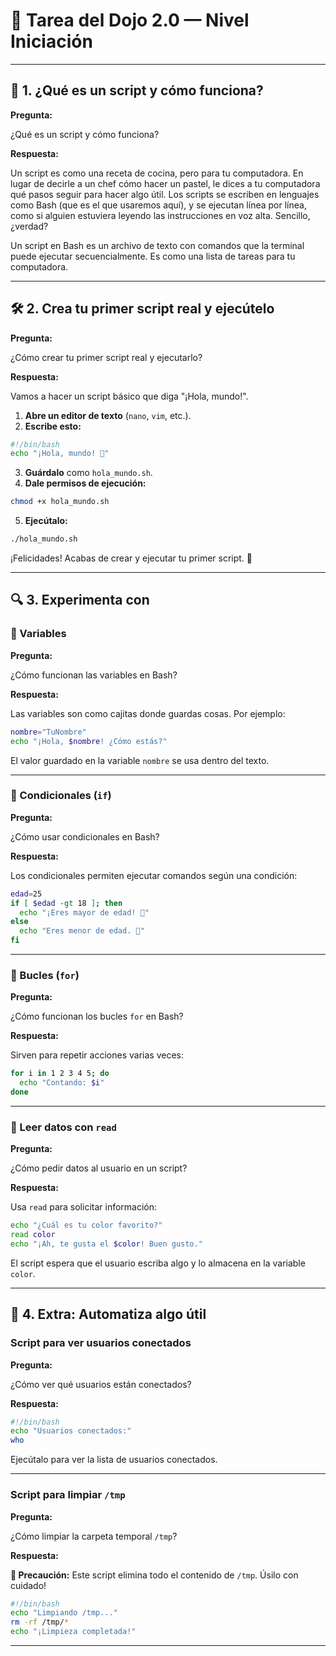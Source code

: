 # 🌟 Tarea del Dojo 2.0 — Nivel Iniciación

---

## 🌻 1. ¿Qué es un script y cómo funciona?

**Pregunta:**

¿Qué es un script y cómo funciona?

**Respuesta:**

Un script es como una receta de cocina, pero para tu computadora. En lugar de decirle a un chef cómo hacer un pastel, le dices a tu computadora qué pasos seguir para hacer algo útil. Los scripts se escriben en lenguajes como Bash (que es el que usaremos aquí), y se ejecutan línea por línea, como si alguien estuviera leyendo las instrucciones en voz alta. Sencillo, ¿verdad?

Un script en Bash es un archivo de texto con comandos que la terminal puede ejecutar secuencialmente. Es como una lista de tareas para tu computadora.

---

## 🛠️ 2. Crea tu primer script real y ejecútelo

**Pregunta:**

¿Cómo crear tu primer script real y ejecutarlo?

**Respuesta:**

Vamos a hacer un script básico que diga "¡Hola, mundo!".

1. **Abre un editor de texto** (`nano`, `vim`, etc.).
2. **Escribe esto:**

```bash
#!/bin/bash
echo "¡Hola, mundo! 🚀"
```

3. **Guárdalo** como `hola_mundo.sh`.
4. **Dale permisos de ejecución:**

```bash
chmod +x hola_mundo.sh
```

5. **Ejecútalo:**

```bash
./hola_mundo.sh
```

¡Felicidades! Acabas de crear y ejecutar tu primer script. 🎉

---

## 🔍 3. Experimenta con

### 💚 Variables

**Pregunta:**

¿Cómo funcionan las variables en Bash?

**Respuesta:**

Las variables son como cajitas donde guardas cosas. Por ejemplo:

```bash
nombre="TuNombre"
echo "¡Hola, $nombre! ¿Cómo estás?"
```

El valor guardado en la variable `nombre` se usa dentro del texto.

---

### 🍏 Condicionales (`if`)

**Pregunta:**

¿Cómo usar condicionales en Bash?

**Respuesta:**

Los condicionales permiten ejecutar comandos según una condición:

```bash
edad=25
if [ $edad -gt 18 ]; then
  echo "¡Eres mayor de edad! 🍻"
else
  echo "Eres menor de edad. 🍦"
fi
```

---

### 🎐 Bucles (`for`)

**Pregunta:**

¿Cómo funcionan los bucles `for` en Bash?

**Respuesta:**

Sirven para repetir acciones varias veces:

```bash
for i in 1 2 3 4 5; do
  echo "Contando: $i"
done
```

---

### 🌿 Leer datos con `read`

**Pregunta:**

¿Cómo pedir datos al usuario en un script?

**Respuesta:**

Usa `read` para solicitar información:

```bash
echo "¿Cuál es tu color favorito?"
read color
echo "¡Ah, te gusta el $color! Buen gusto."
```

El script espera que el usuario escriba algo y lo almacena en la variable `color`.

---

## 🎩 4. Extra: Automatiza algo útil

### Script para ver usuarios conectados

**Pregunta:**

¿Cómo ver qué usuarios están conectados?

**Respuesta:**

```bash
#!/bin/bash
echo "Usuarios conectados:"
who
```

Ejecútalo para ver la lista de usuarios conectados.

---

### Script para limpiar `/tmp`

**Pregunta:**

¿Cómo limpiar la carpeta temporal `/tmp`?

**Respuesta:**

**🚨 Precaución:** Este script elimina todo el contenido de `/tmp`. Úsilo con cuidado!

```bash
#!/bin/bash
echo "Limpiando /tmp..."
rm -rf /tmp/*
echo "¡Limpieza completada!"
```

---
